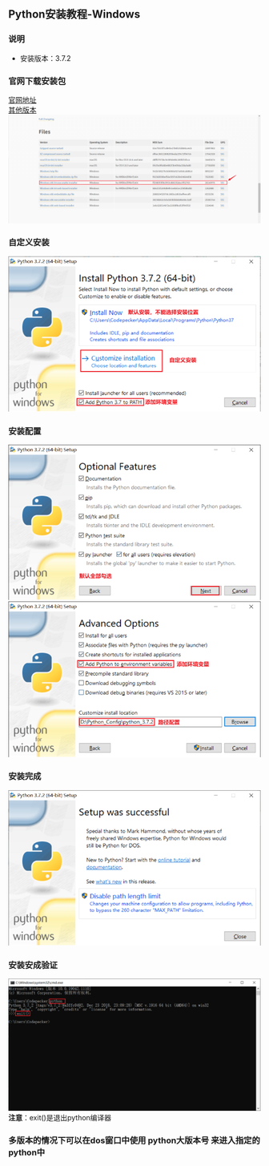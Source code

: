 ## Python安装教程-Windows

### 说明
* 安装版本：3.7.2

### 官网下载安装包
[官网地址](https://www.python.org/downloads/release/python-372/) <br>
[其他版本](https://www.python.org/downloads/) <br>
![官网下载](../resource/python/python-官网下载.png)

### 自定义安装
![自定义安装选择](../resource/python/python-自定义安装选择.png)

### 安装配置
![安装配置1](../resource/python/python-安装配置1.png)<br>
![安装配置2](../resource/python/python-安装配置2.png)

### 安装完成
![安装完成](../resource/python/python-安装完成.png)

### 安装安成验证
![安装完成验证](../resource/python/python-安装完成验证.png)<br>
**注意**：exit()是退出python编译器

### 多版本的情况下可以在dos窗口中使用 python大版本号 来进入指定的python中


